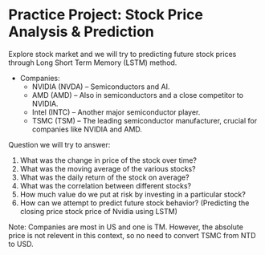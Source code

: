 # Practice Project: Stock Price Analysis & Prediction  
Explore stock market and we will try to predicting future stock prices through Long Short Term Memory (LSTM) method. 
- Companies: 
    - NVIDIA (NVDA) – Semiconductors and AI.
    - AMD (AMD) – Also in semiconductors and a close competitor to NVIDIA.
    - Intel (INTC) – Another major semiconductor player.
    - TSMC (TSM) – The leading semiconductor manufacturer, crucial for companies like NVIDIA and AMD.

Question we will try to answer:
1. What was the change in price of the stock over time?
2. What was the moving average of the various stocks?
3. What was the daily return of the stock on average?
4. What was the correlation between different stocks?
5. How much value do we put at risk by investing in a particular stock?
6. How can we attempt to predict future stock behavior? (Predicting the closing price stock price of Nvidia using LSTM)

Note: Companies are most in US and one is TM. However, the absolute price is not relevent in this context, so no need to convert TSMC from NTD to USD.
